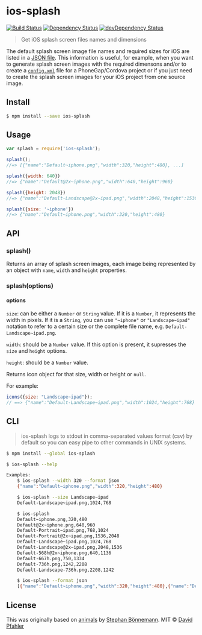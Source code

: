 # ios-splash 
[![Build Status](https://travis-ci.org/excellenteasy/ios-splash.svg?branch=master)](https://travis-ci.org/excellenteasy/ios-splash)
[![Dependency Status](https://david-dm.org/excellenteasy/ios-splash.svg)](https://david-dm.org/excellenteasy/ios-splash)
[![devDependency Status](https://david-dm.org/excellenteasy/ios-splash/dev-status.svg)](https://david-dm.org/excellenteasy/ios-splash#info=devDependencies)

> Get iOS splash screen files names and dimensions

The default splash screen image file names and required sizes for iOS are listed in a [JSON file](splash.json). This information is useful, for example, when you want to generate splash screen images with the required dimensons and/or to create a [`config.xml`](http://docs.phonegap.com/en/3.5.0/config_ref_images.md.html) file for a PhoneGap/Cordova project or if you just need to create the splash screen images for your iOS project from one source image.


## Install

```sh
$ npm install --save ios-splash
```


## Usage

```js
var splash = require('ios-splash');

splash();
//=> [{"name":"Default~iphone.png","width":320,"height":480}, ...]

splash({width: 640})
//=> {"name":"Default@2x~iphone.png","width":640,"height":960}

splash({height: 2048})
//=> {"name":"Default-Landscape@2x~ipad.png","width":2048,"height":1536}

splash({size: '~iphone'})
//=> {"name":"Default~iphone.png","width":320,"height":480}
```


## API

### splash()

Returns an array of splash screen images, each image being represented by an object with `name`, `width` and `height` properties.

### splash(options)
#### options

`size`: can be either a `Number` or `String` value. If it is a `Number`, it represents the width in pixels. If it is a `String`, you can use `"~iphone"` or `"Landscape~ipad"` notation to refer to a certain size or the complete file name, e.g. `Default-Landscape~ipad.png`.

`width`: should be a `Number` value. If this option is present, it supresses the `size` and `height` options.

`height`: should be a `Number` value.

Returns icon object for that size, width or height or `null`.

For example:

```js
icons({size: "Landscape~ipad"});
// ==> {"name":"Default-Landscape~ipad.png","width":1024,"height":768}
```


## CLI
> ios-splash logs to stdout in comma-separated values format (csv) by default so you can easy pipe to other commands in UNIX systems.

```sh
$ npm install --global ios-splash
```

```sh
$ ios-splash --help

Examples:
    $ ios-splash --width 320 --format json
    {"name":"Default~iphone.png","width":320,"height":480}

    $ ios-splash --size Landscape~ipad
    Default-Landscape~ipad.png,1024,768

    $ ios-splash
    Default~iphone.png,320,480
    Default@2x~iphone.png,640,960
    Default-Portrait~ipad.png,768,1024
    Default-Portrait@2x~ipad.png,1536,2048
    Default-Landscape~ipad.png,1024,768
    Default-Landscape@2x~ipad.png,2048,1536
    Default-568h@2x~iphone.png,640,1136
    Default-667h.png,750,1334
    Default-736h.png,1242,2208
    Default-Landscape-736h.png,2208,1242

    $ ios-splash --format json
    [{"name":"Default~iphone.png","width":320,"height":480},{"name":"Default@2x~iphone.png","width":640,"height":960},{"name":"Default-Portrait~ipad.png","width":768,"height":1024},{"name":"Default-Portrait@2x~ipad.png","width":1536,"height":2048},{"name":"Default-Landscape~ipad.png","width":1024,"height":768},{"name":"Default-Landscape@2x~ipad.png","width":2048,"height":1536},{"name":"Default-568h@2x~iphone.png","width":640,"height":1136},{"name":"Default-667h.png","width":750,"height":1334},{"name":"Default-736h.png","width":1242,"height":2208},{"name":"Default-Landscape-736h.png","width":2208,"height":1242}]
```

## License
This was originally based on [animals](https://github.com/boennemann/animals) by [Stephan Bönnemann](http://boennemann.me/).
MIT © [David Pfahler](http://excellenteasy.com)
